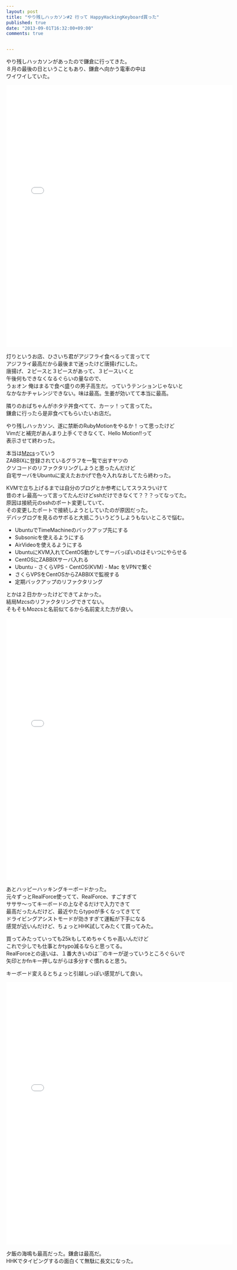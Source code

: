 ```yaml
---
layout: post
title: "やり残しハッカソン#2 行って HappyHackingKeyboard買った"
published: true
date: "2013-09-01T16:32:00+09:00"
comments: true


---
```


やり残しハッカソンがあったので鎌倉に行ってきた。  
８月の最後の日ということもあり、鎌倉へ向かう電車の中は  
ワイワイしていた。
  

<iframe src="//instagram.com/p/dqfnc0Jqv-/embed/" width="612" height="710" frameborder="0" scrolling="no" allowtransparency="true"></iframe>
  
灯りというお店、ひさいち君がアジフライ食べるって言ってて  
アジフライ最高だから最後まで迷ったけど唐揚げにした。  
唐揚げ、２ピースと３ピースがあって、３ピースいくと  
午後何もできなくなるぐらいの量なので、  
うぉオン 俺はまるで食べ盛りの男子高生だ。っていうテンションじゃないと  
なかなかチャレンジできない。味は最高。生姜が効いてて本当に最高。  
  
隣りのおばちゃんがホタテ丼食べてて、カーッ！って言ってた。  
鎌倉に行ったら是非食べてもらいたいお店だ。  
  
やり残しハッカソン、遂に禁断のRubyMotionをやるか！って思ったけど  
Vimだと補完があんまり上手くできなくて、Hello Motion!!って  
表示させて終わった。  
  
本当は[Mzcs](https://github.com/kenjiskywalker/Mzcs)っていう  
ZABBIXに登録されているグラフを一覧で出すヤツの  
クソコードのリファクタリングしようと思ったんだけど  
自宅サーバをUbuntuに変えたおかげで色々入れなおしてたら終わった。  
  
KVMで立ち上げるまでは自分のブログとか参考にしてスラスラいけて  
昔のオレ最高〜って言ってたんだけどsshだけできなくて？？？ってなってた。  
原因は接続元のsshのポート変更していて、  
その変更したポートで接続しようとしていたのが原因だった。  
デバッグログを見るのサボると大抵こういうどうしようもないところで悩む。
  
- UbuntuでTimeMachineのバックアップ先にする
- Subsonicを使えるようにする
- AirVideoを使えるようにする
- UbuntuにKVM入れてCentOS動かしてサーバっぽいのはそいつにやらせる
- CentOSにZABBIXサーバ入れる
- Ubuntu - さくらVPS - CentOS(KVM) - Mac をVPNで繋ぐ
- さくらVPSをCentOSからZABBIXで監視する
- 定期バックアップのリファクタリング
  
とかは２日かかったけどできてよかった。  
結局Mzcsのリファクタリングできてない。  
そもそもMozcsと名前似てるから名前変えた方が良い。  
  
<iframe src="//instagram.com/p/dtaBqYpqqY/embed/" width="612" height="710" frameborder="0" scrolling="no" allowtransparency="true"></iframe>

あとハッピーハッキングキーボードかった。  
元々ずっとRealForce使ってて、RealForce、すごすぎて  
サササ〜ってキーボードの上なぞるだけで入力できて  
最高だったんだけど、最近やたらtypoが多くなってきてて  
ドライビングアシストモードが効きすぎて運転が下手になる  
感覚が近いんだけど、ちょっとHHK試してみたくて買ってみた。  
  
買ってみたっていっても25kもしてめちゃくちゃ高いんだけど  
これで少しでも仕事とかtypo減るならと思ってる。  
RealForceとの違いは、１番大きいのは```のキーが逆っていうところぐらいで  
矢印とかfnキー押しながらは多分すぐ慣れると思う。  
  
キーボード変えるとちょっと引越しっぽい感覚がして良い。  
  
<iframe src="//instagram.com/p/drIpOQJqlV/embed/" width="612" height="710" frameborder="0" scrolling="no" allowtransparency="true"></iframe>
  
夕飯の海鳴も最高だった。鎌倉は最高だ。  
HHKでタイピングするの面白くて無駄に長文になった。
